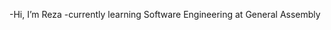 -Hi, I’m Reza
-currently learning Software Engineering at General Assembly

<!---
RazorSharp021/RazorSharp021 is a ✨ special ✨ repository because its `README.md` (this file) appears on your GitHub profile.
You can click the Preview link to take a look at your changes.
--->

